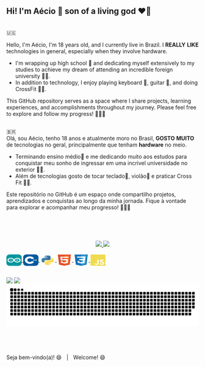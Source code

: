 ## Hi! I'm **Aécio** 👋 son of a living god ❤️‍🔥
<br>
🇺🇸
<br>

Hello, I'm Aécio, I'm 18 years old, and I currently live in Brazil. I **REALLY** **LIKE** technologies in general, especially when they involve hardware.

- I'm wrapping up high school 🙌 and dedicating myself extensively to my studies to achieve my dream of attending an incredible foreign university 👨‍🎓.
- In addition to technology, I enjoy playing keyboard 🎹, guitar 🎸, and doing CrossFit 🏋🏽.

This GitHub repository serves as a space where I share projects, learning experiences, and accomplishments throughout my journey. Please feel free to explore and follow my progress! 🚀🔧👾

##

🇧🇷
<br>
Olá, sou Aécio, tenho 18 anos e atualmente moro no Brasil, **GOSTO** **MUITO** de tecnologias no geral, principalmente que tenham **hardware** no meio.

- Terminando ensino médio🙌 e me dedicando muito aos estudos para conquistar meu sonho de ingressar em uma incrivel universidade no exterior 👨‍🎓.
- Além de tecnologias gosto de tocar teclado🎹, violão🎸 e praticar Cross Fit 🏋🏽.

Este repositório no GitHub é um espaço onde compartilho projetos, aprendizados e conquistas ao longo da minha jornada.
Fique à vontade para explorar e acompanhar meu progresso! 🚀🔧👾

<br><br><br>

<!--github stats-->
<div align="center" style="display: inline">
   <a href="https://github.com/AecioJose">
   <div style="display: inline_block">
      <img height="175em" src="https://github-readme-stats.vercel.app/api?username=AecioJose&show_icons=true&include_all_commits=true&count_private=true&bg_color=151515&border_color=9C4E6A&title_color=d7d8c0&text_color=d1c89a&icon_color=5aa2c9"/>
      <img height="175em" src="https://github-readme-stats.vercel.app/api/top-langs/?username=AecioJose&layout=compact&langs_count=7&bg_color=151515&border_color=9C4E6A&title_color=d7d8c0&text_color=d5e5e4&icon_color=5aa2c9"/>
   </div>
</div>
 
  
 <!--Imagem de linguagens-->
<div style="display: inline_block"><br>
  <img align="center" alt="AJ-Python" height="30" width="40" src="https://github.com/tandpfun/skill-icons/blob/main/icons/Arduino.svg">
  <img align="center" alt="AJ-Python" height="30" width="40" src="https://github.com/tandpfun/skill-icons/blob/main/icons/CPP.svg">
  <img align="center" alt="AJ-Python" height="30" width="40" src="https://raw.githubusercontent.com/devicons/devicon/master/icons/python/python-original.svg">
  <img align="center" alt="AJ-HTML" height="30" width="40" src="https://raw.githubusercontent.com/devicons/devicon/master/icons/html5/html5-original.svg">
  <img align="center" alt="AJ-CSS" height="30" width="40" src="https://raw.githubusercontent.com/devicons/devicon/master/icons/css3/css3-original.svg">
  <img align="center" alt="AJ-Js" height="30" width="40" src="https://raw.githubusercontent.com/devicons/devicon/master/icons/javascript/javascript-plain.svg">
   <!--Imagem EU--
  <img align="right" alt="AJ-pic" height="150" style="border-radius:50px;" src="https://media.discordapp.net/attachments/639956127056134178/890373478988013628/Publicacoes_Instagram_1_1.png?width=676&height=676">-->
</div>
  
  ##
  
<!--Redes Sociais-->
<div>
  <a href="https://instagram.com/aj_aecio" target="_blank"><img src="https://img.shields.io/badge/-Instagram-%23E4405F?style=for-the-badge&logo=instagram&logoColor=white" target="_blank"></a>
  <a href = "mailto:ajaeciojose12@gmail.com"><img src="https://img.shields.io/badge/-Gmail-%23333?style=for-the-badge&logo=gmail&logoColor=white" target="_blank"></a>
  <!--
  <a href="https://www.linkedin.com/in/AecioJose" target="_blank"><img src="https://img.shields.io/badge/-LinkedIn-%230077B5?style=for-the-badge&logo=linkedin&logoColor=white" target="_blank"></a> 
 -->


 <picture>
  <source media="(prefers-color-scheme: dark)" srcset="https://raw.githubusercontent.com/AecioJose/AecioJose/output/github-contribution-grid-snake-dark.svg">
  <source media="(prefers-color-scheme: light)" srcset="https://raw.githubusercontent.com/AecioJose/AecioJose/output/github-contribution-grid-snake.svg">
  <img alt="github contribution grid snake animation" src="https://raw.githubusercontent.com/AecioJose/AecioJose/output/github-contribution-grid-snake.svg">
</picture>
  
</div>
<br><br><br><br>
Seja bem-vindo(a)! 😄ㅤ|ㅤWelcome! 😄
